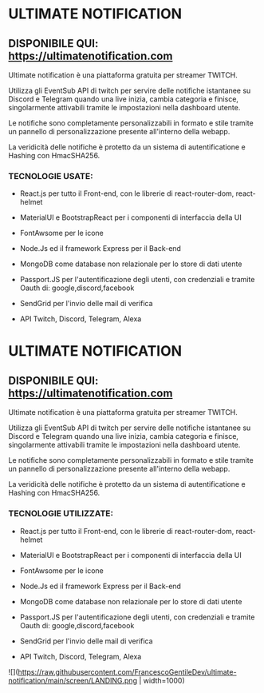 # **ULTIMATE NOTIFICATION**

## **DISPONIBILE QUI: https://ultimatenotification.com**
    
Ultimate notification è una piattaforma gratuita per streamer TWITCH.
    
Utilizza gli EventSub API di twitch per servire delle notifiche istantanee su Discord e Telegram
quando una live inizia, cambia categoria e finisce, singolarmente attivabili tramite le impostazioni nella dashboard utente.
    
Le notifiche sono completamente personalizzabili in formato e stile tramite un pannello di personalizzazione
presente all'interno della webapp.
    
La veridicità delle notifiche è protetto da un sistema di autentificatione e Hashing con HmacSHA256.
    
### TECNOLOGIE USATE:
    
- React.js per tutto il Front-end, con le librerie di react-router-dom, react-helmet
     
- MaterialUI e BootstrapReact per i componenti di interfaccia della UI

- FontAwsome per le icone
      
- Node.Js ed il framework Express per il Back-end 
      
- MongoDB come database non relazionale per lo store di dati utente
    
- Passport.JS per l'autentificazione degli utenti, con credenziali e tramite Oauth di: google,discord,facebook
      
- SendGrid per l'invio delle mail di verifica
      
- API Twitch, Discord, Telegram, Alexa
    
 # **ULTIMATE NOTIFICATION**

## **DISPONIBILE QUI: https://ultimatenotification.com**
    
Ultimate notification è una piattaforma gratuita per streamer TWITCH.
    
Utilizza gli EventSub API di twitch per servire delle notifiche istantanee su Discord e Telegram
quando una live inizia, cambia categoria e finisce, singolarmente attivabili tramite le impostazioni nella dashboard utente.
    
Le notifiche sono completamente personalizzabili in formato e stile tramite un pannello di personalizzazione
presente all'interno della webapp.
    
La veridicità delle notifiche è protetto da un sistema di autentificatione e Hashing con HmacSHA256.
    
### TECNOLOGIE UTILIZZATE:
    
- React.js per tutto il Front-end, con le librerie di react-router-dom, react-helmet
     
- MaterialUI e BootstrapReact per i componenti di interfaccia della UI

- FontAwsome per le icone
      
- Node.Js ed il framework Express per il Back-end 
      
- MongoDB come database non relazionale per lo store di dati utente
    
- Passport.JS per l'autentificazione degli utenti, con credenziali e tramite Oauth di: google,discord,facebook
      
- SendGrid per l'invio delle mail di verifica
      
- API Twitch, Discord, Telegram, Alexa

![](https://raw.githubusercontent.com/FrancescoGentileDev/ultimate-notification/main/screen/LANDING.png | width=1000)
  
